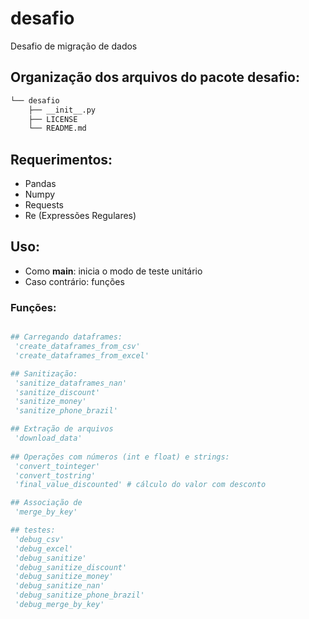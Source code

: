 # desafio

Desafio de migração de dados

## Organização dos arquivos do pacote desafio:

```bash
└── desafio
    ├── __init__.py
    ├── LICENSE
    └── README.md
```

## Requerimentos:

* Pandas
* Numpy
* Requests
* Re (Expressões Regulares)

## Uso:

* Como __main__: inicia o modo de teste unitário
* Caso contrário: funções

### Funções:

```python

## Carregando dataframes:
 'create_dataframes_from_csv'
 'create_dataframes_from_excel'

## Sanitização:
 'sanitize_dataframes_nan'
 'sanitize_discount'
 'sanitize_money'
 'sanitize_phone_brazil'

## Extração de arquivos
 'download_data'
 
## Operações com números (int e float) e strings:
 'convert_tointeger' 
 'convert_tostring'
 'final_value_discounted' # cálculo do valor com desconto

## Associação de 
 'merge_by_key'

## testes:
 'debug_csv'
 'debug_excel'
 'debug_sanitize'
 'debug_sanitize_discount'
 'debug_sanitize_money'
 'debug_sanitize_nan'
 'debug_sanitize_phone_brazil'
 'debug_merge_by_key'

```